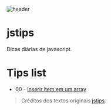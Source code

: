 ![header](https://raw.githubusercontent.com/loverajoel/jstips/gh-pages/resources/jstips-header-blog.gif)

# jstips
Dicas diárias de javascript.

# Tips list

- 00 - [Inserir item em um array](https://github.com/hevertoncastro/dicas-js/blob/master/_posts/inserir-item-em-um-array.md)

> Créditos dos textos originais [jstips](https://github.com/loverajoel/jstips)
